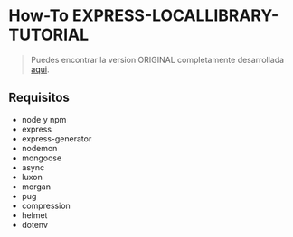 # How-To EXPRESS-LOCALLIBRARY-TUTORIAL

> Puedes encontrar la version ORIGINAL completamente desarrollada [aqui](https://github.com/mdn/express-locallibrary-tutorial).

## Requisitos

* node y npm
* express
* express-generator
* nodemon
* mongoose
* async
* luxon
* morgan
* pug
* compression
* helmet
* dotenv
